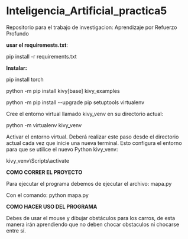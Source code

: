 # Inteligencia_Artificial_practica5
Repositorio para el trabajo de investigacion: Aprendizaje por Refuerzo Profundo

**usar el requiremests.txt**:

pip install -r requirements.txt

**Instalar:**

pip install torch

python -m pip install kivy[base] kivy_examples

python -m pip install --upgrade pip setuptools virtualenv

Cree el entorno virtual llamado kivy_venv en su directorio actual:

python -m virtualenv kivy_venv

Activar el entorno virtual. Deberá realizar este paso desde el directorio actual cada vez que inicie una nueva terminal. Esto configura el entorno para que se utilice el nuevo Python kivy_venv:

kivy_venv\Scripts\activate

**COMO CORRER EL PROYECTO**

Para ejecutar el programa debemos de ejecutar el archivo: mapa.py

Con el comando: python mapa.py

**COMO HACER USO DEL PROGRAMA**


Debes de usar el mouse y dibujar obstáculos para los carros, de esta manera irán aprendiendo que no deben chocar obstaculos ni chocarse entre sí.
